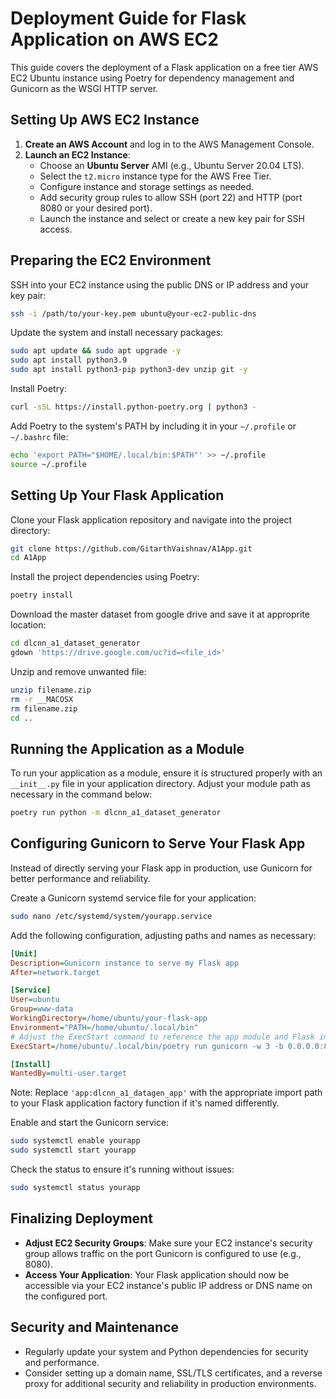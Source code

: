 # Deployment Guide for Flask Application on AWS EC2

This guide covers the deployment of a Flask application on a free tier AWS EC2 Ubuntu instance using Poetry for dependency management and Gunicorn as the WSGI HTTP server.

## Setting Up AWS EC2 Instance

1. **Create an AWS Account** and log in to the AWS Management Console.
2. **Launch an EC2 Instance**:
   - Choose an **Ubuntu Server** AMI (e.g., Ubuntu Server 20.04 LTS).
   - Select the `t2.micro` instance type for the AWS Free Tier.
   - Configure instance and storage settings as needed.
   - Add security group rules to allow SSH (port 22) and HTTP (port 8080 or your desired port).
   - Launch the instance and select or create a new key pair for SSH access.

## Preparing the EC2 Environment

SSH into your EC2 instance using the public DNS or IP address and your key pair:

```bash
ssh -i /path/to/your-key.pem ubuntu@your-ec2-public-dns
```

Update the system and install necessary packages:

```bash
sudo apt update && sudo apt upgrade -y
sudo apt install python3.9
sudo apt install python3-pip python3-dev unzip git -y
```

Install Poetry:

```bash
curl -sSL https://install.python-poetry.org | python3 -
```

Add Poetry to the system's PATH by including it in your `~/.profile` or `~/.bashrc` file:

```bash
echo 'export PATH="$HOME/.local/bin:$PATH"' >> ~/.profile
source ~/.profile
```

## Setting Up Your Flask Application

Clone your Flask application repository and navigate into the project directory:

```bash
git clone https://github.com/GitarthVaishnav/A1App.git
cd A1App
```

Install the project dependencies using Poetry:

```bash
poetry install
```

Download the master dataset from google drive and save it at approprite location:

```bash
cd dlcnn_a1_dataset_generator
gdown 'https://drive.google.com/uc?id=<file_id>'
```

Unzip and remove unwanted file:

```bash
unzip filename.zip
rm -r __MACOSX
rm filename.zip
cd ..
```

## Running the Application as a Module

To run your application as a module, ensure it is structured properly with an `__init__.py` file in your application directory. Adjust your module path as necessary in the command below:

```bash
poetry run python -m dlcnn_a1_dataset_generator
```

## Configuring Gunicorn to Serve Your Flask App

Instead of directly serving your Flask app in production, use Gunicorn for better performance and reliability.

Create a Gunicorn systemd service file for your application:

```bash
sudo nano /etc/systemd/system/yourapp.service
```

Add the following configuration, adjusting paths and names as necessary:

```ini
[Unit]
Description=Gunicorn instance to serve my Flask app
After=network.target

[Service]
User=ubuntu
Group=www-data
WorkingDirectory=/home/ubuntu/your-flask-app
Environment="PATH=/home/ubuntu/.local/bin"
# Adjust the ExecStart command to reference the app module and Flask instance
ExecStart=/home/ubuntu/.local/bin/poetry run gunicorn -w 3 -b 0.0.0.0:8080 'app:dlcnn_a1_datagen_app'

[Install]
WantedBy=multi-user.target
```

Note: Replace `'app:dlcnn_a1_datagen_app'` with the appropriate import path to your Flask application factory function if it's named differently.

Enable and start the Gunicorn service:

```bash
sudo systemctl enable yourapp
sudo systemctl start yourapp
```

Check the status to ensure it's running without issues:

```bash
sudo systemctl status yourapp
```

## Finalizing Deployment

- **Adjust EC2 Security Groups**: Make sure your EC2 instance's security group allows traffic on the port Gunicorn is configured to use (e.g., 8080).
- **Access Your Application**: Your Flask application should now be accessible via your EC2 instance's public IP address or DNS name on the configured port.

## Security and Maintenance

- Regularly update your system and Python dependencies for security and performance.
- Consider setting up a domain name, SSL/TLS certificates, and a reverse proxy for additional security and reliability in production environments.
